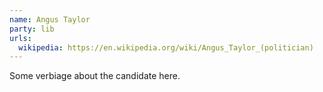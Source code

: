 ```yaml
---
name: Angus Taylor
party: lib
urls:
  wikipedia: https://en.wikipedia.org/wiki/Angus_Taylor_(politician)
---
```

Some verbiage about the candidate here.
